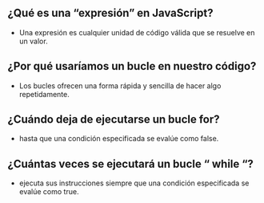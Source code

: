 ## ¿Qué es una “expresión” en JavaScript?

+ Una expresión es cualquier unidad de código válida que se resuelve en un valor.

## ¿Por qué usaríamos un bucle en nuestro código?

+ Los bucles ofrecen una forma rápida y sencilla de hacer algo repetidamente.

## ¿Cuándo deja de ejecutarse un bucle for?

+ hasta que una condición especificada se evalúe como false.

## ¿Cuántas veces se ejecutará un bucle “ while “?

+ ejecuta sus instrucciones siempre que una condición especificada se evalúe como true.